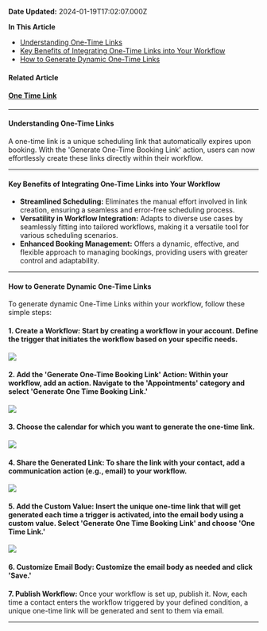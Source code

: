 **Date Updated:** 2024-01-19T17:02:07.000Z

**In This Article**

* [Understanding One-Time Links](#Understanding-One-Time-Links)
* [Key Benefits of Integrating One-Time Links into Your Workflow](#Key-Benefits-of-Integrating-One-Time-Links-into-Your-Workflow)
* [How to Generate Dynamic One-Time Links](#How-to-Generate-Dynamic-One-Time-Links)

####   

#### **Related Article**

#### **[](https://help.leadconnectorhq.com/en/support/solutions/articles/155000001517)**[](https://help.leadconnectorhq.com/en/support/solutions/articles/155000001517)[](https://help.leadconnectorhq.com/en/support/solutions/articles/155000001517)[One Time Link](https://help.gohighlevel.com/en/support/solutions/articles/155000001692)**[](https://help.leadconnectorhq.com/en/support/solutions/articles/155000001517)[](https://help.leadconnectorhq.com/en/support/solutions/articles/155000001517)**

---

#### **Understanding One-Time Links**

  
A one-time link is a unique scheduling link that automatically expires upon booking. With the 'Generate One-Time Booking Link' action, users can now effortlessly create these links directly within their workflow.

---

#### **Key Benefits of Integrating One-Time Links into Your Workflow**

  
* **Streamlined Scheduling:** Eliminates the manual effort involved in link creation, ensuring a seamless and error-free scheduling process.
* **Versatility in Workflow Integration:** Adapts to diverse use cases by seamlessly fitting into tailored workflows, making it a versatile tool for various scheduling scenarios.
* **Enhanced Booking Management:** Offers a dynamic, effective, and flexible approach to managing bookings, providing users with greater control and adaptability.

---

#### **How to Generate Dynamic One-Time Links**

  
To generate dynamic One-Time Links within your workflow, follow these simple steps:

  
#### **1\. Create a Workflow:** Start by creating a workflow in your account. Define the trigger that initiates the workflow based on your specific needs.

  
![](https://s3.amazonaws.com/cdn.freshdesk.com/data/helpdesk/attachments/production/155018179878/original/9PH-4QaDl1YRM4CRiWB2XUQGAMQ-z3B54w.png?1705662313)

  
#### **2\. Add the 'Generate One-Time Booking Link' Action:** Within your workflow, add an action. Navigate to the 'Appointments' category and select 'Generate One Time Booking Link.'

  
![](https://s3.amazonaws.com/cdn.freshdesk.com/data/helpdesk/attachments/production/155018179038/original/YCkyI2w8TIZMetLj9EHdbrWc3tthBnU8FQ.png?1705662119)

#### **3\. Choose the calendar** for which you want to generate the one-time link.

![](https://s3.amazonaws.com/cdn.freshdesk.com/data/helpdesk/attachments/production/155018180332/original/lDOQfOfeezXDE2rv93kRi7tuZRnssl3r0g.png?1705662475)

  
#### **4\. Share the Generated Link:** To share the link with your contact, add a communication action (e.g., email) to your workflow.

![](https://s3.amazonaws.com/cdn.freshdesk.com/data/helpdesk/attachments/production/155018181091/original/RKQiBow9CoDlsPKjvyEGvC-0QiqzQ_JTHw.png?1705662726)

  
#### **5\. Add the Custom Value:** Insert the unique one-time link that will get generated each time a trigger is activated, into the email body using a custom value. Select 'Generate One Time Booking Link' and choose 'One Time Link.'

![](https://s3.amazonaws.com/cdn.freshdesk.com/data/helpdesk/attachments/production/155018180795/original/lGXO4iv2tvapxRKiIFiXIeulY_6LFexvVg.png?1705662663)

  
#### **6\. Customize Email Body:** Customize the email body as needed and click 'Save.'

####   
**7\. Publish Workflow:** Once your workflow is set up, publish it. Now, each time a contact enters the workflow triggered by your defined condition, a unique one-time link will be generated and sent to them via email.

---

  